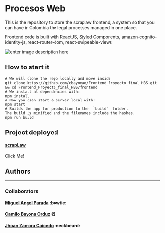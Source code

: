 # Procesos Web

This is the repository to store the scraplaw frontend, a system so that you can have in Colombia the legal processes managed in one place.

Frontend code is built with ReactJS, Styled Components, amazon-cognito-identity-js, react-router-dom, react-swipeable-views

![enter image description here](https://i.ibb.co/6Bz8XXP/myimage.png)

## How to start it

```
# We will clone the repo locally and move inside
git clone https://github.com/cbayonao/Frontend_Proyecto_final_HBS.git && cd Frontend_Proyecto_final_HBS/frontend
# We install al dependencies with:
npm install
# Now you csan start a server local with:
npm start
# Builds the app for production to the  `build`  folder.  
The build is minified and the filenames include the hashes.  
npm run build
```

## Project deployed

#### [scrapLaw](http://scraplawv1.s3-website-us-east-1.amazonaws.com/#/)
Click Me!


## Authors
---
### Collaborators
#### [Miguel Angel Parada](http://miguel-canon.me/) :bowtie:
#### [Camilo Bayona Orduz](https://www.bayona.me/) :yum:
#### [Jhoan Zamora Caicedo](http://me.jzamora.tech/)  :neckbeard:

